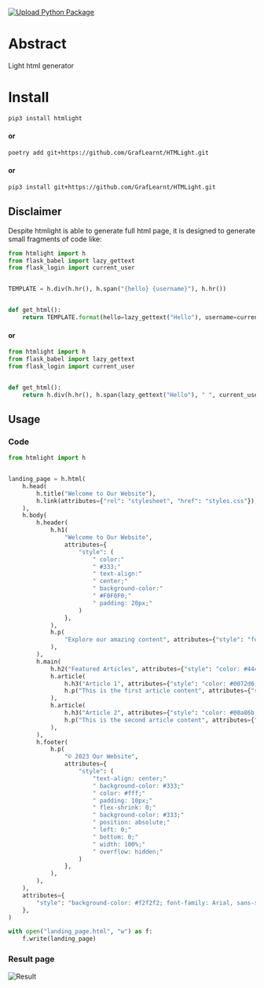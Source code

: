 [![Upload Python Package](https://github.com/GrafLearnt/HTMLight/actions/workflows/python-publish.yml/badge.svg)](https://github.com/GrafLearnt/HTMLight/actions/workflows/python-publish.yml)
# Abstract
Light html generator
# Install
```bash
pip3 install htmlight
```
#### or
```bash
poetry add git+https://github.com/GrafLearnt/HTMLight.git
```
#### or
```bash
pip3 install git+https://github.com/GrafLearnt/HTMLight.git
```

## Disclaimer
Despite htmlight is able to generate full html page, it is designed to generate small fragments of code like:

```python
from htmlight import h
from flask_babel import lazy_gettext
from flask_login import current_user


TEMPLATE = h.div(h.hr(), h.span("{hello} {username}"), h.hr())


def get_html():
    return TEMPLATE.format(hello=lazy_gettext("Hello"), username=current_user.name)

```
#### or
```python
from htmlight import h
from flask_babel import lazy_gettext
from flask_login import current_user


def get_html():
    return h.div(h.hr(), h.span(lazy_gettext("Hello"), " ", current_user.name), h.hr()))
```
## Usage
### Code
```python
from htmlight import h


landing_page = h.html(
    h.head(
        h.title("Welcome to Our Website"),
        h.link(attributes={"rel": "stylesheet", "href": "styles.css"}),
    ),
    h.body(
        h.header(
            h.h1(
                "Welcome to Our Website",
                attributes={
                    "style": (
                        " color:"
                        " #333;"
                        " text-align:"
                        " center;"
                        " background-color:"
                        " #F0F0F0;"
                        " padding: 20px;"
                    )
                },
            ),
            h.p(
                "Explore our amazing content", attributes={"style": "font-size: 20px; color: #555;"}
            ),
        ),
        h.main(
            h.h2("Featured Articles", attributes={"style": "color: #444; text-align: center;"}),
            h.article(
                h.h3("Article 1", attributes={"style": "color: #0072d6;"}),
                h.p("This is the first article content", attributes={"style": "color: #666;"}),
            ),
            h.article(
                h.h3("Article 2", attributes={"style": "color: #00a86b;"}),
                h.p("This is the second article content", attributes={"style": "color: #666;"}),
            ),
        ),
        h.footer(
            h.p(
                "© 2023 Our Website",
                attributes={
                    "style": (
                        "text-align: center;"
                        " background-color: #333;"
                        " color: #fff;"
                        " padding: 10px;"
                        " flex-shrink: 0;"
                        " background-color: #333;"
                        " position: absolute;"
                        " left: 0;"
                        " bottom: 0;"
                        " width: 100%;"
                        " overflow: hidden;"
                    )
                },
            ),
        ),
    ),
    attributes={
        "style": "background-color: #f2f2f2; font-family: Arial, sans-serif;",
    },
)

with open("landing_page.html", "w") as f:
    f.write(landing_page)
```
### Result page
![Result](assets/example.png?raw=true )
